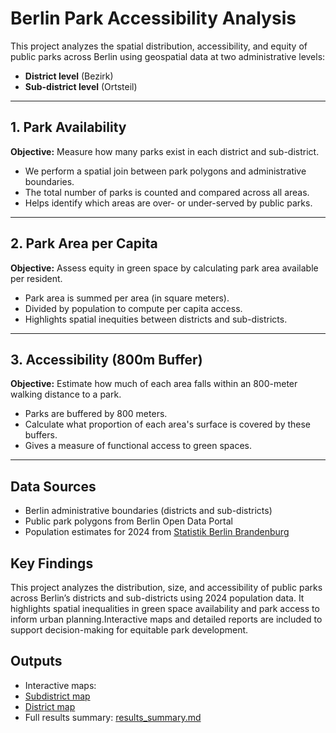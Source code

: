 # Berlin Park Accessibility Analysis

This project analyzes the spatial distribution, accessibility, and equity of public parks across Berlin using geospatial data at two administrative levels:

- **District level** (Bezirk)
- **Sub-district level** (Ortsteil)
---

## 1. Park Availability

**Objective:** Measure how many parks exist in each district and sub-district.

- We perform a spatial join between park polygons and administrative boundaries.
- The total number of parks is counted and compared across all areas.
- Helps identify which areas are over- or under-served by public parks.

---

## 2. Park Area per Capita

**Objective:** Assess equity in green space by calculating park area available per resident.

- Park area is summed per area (in square meters).
- Divided by population to compute per capita access.
- Highlights spatial inequities between districts and sub-districts.

---

## 3.  Accessibility (800m Buffer)

**Objective:** Estimate how much of each area falls within an 800-meter walking distance to a park.

- Parks are buffered by 800 meters.
- Calculate what proportion of each area's surface is covered by these buffers.
- Gives a measure of functional access to green spaces.

---

## Data Sources  
- Berlin administrative boundaries (districts and sub-districts)  
- Public park polygons from Berlin Open Data Portal  
- Population estimates for 2024 from [Statistik Berlin Brandenburg](https://www.statistik-berlin-brandenburg.de)



##  Key Findings

This project analyzes the distribution, size, and accessibility of public parks across Berlin’s districts and sub-districts using 2024 population data. It highlights spatial inequalities in green space availability and park access to inform urban planning.Interactive maps and detailed reports are included to support decision-making for equitable park development.


## Outputs

- Interactive maps:
- [Subdistrict map ](https://fyeqaa.github.io/berlin-park-accessibility/district_park_accessibility_map.html)
- [District map](https://fyeqaa.github.io/berlin-park-accessibility/subdistrict_park_accessibility_map.html)
- Full results summary: [results_summary.md](Results/report.md)



